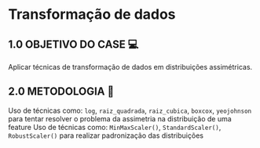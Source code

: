 # Transformação de dados

## 1.0 OBJETIVO DO CASE 💻

Aplicar técnicas de transformação de dados em distribuições assimétricas.

## 2.0 METODOLOGIA 🔧

Uso de técnicas como: `log`, `raiz_quadrada`, `raiz_cubica`, `boxcox`, `yeojohnson` para tentar resolver o problema da assimetria na distribuição de uma feature
Uso de técnicas como: `MinMaxScaler()`, `StandardScaler()`, `RobustScaler()` para realizar padronização das distribuições
